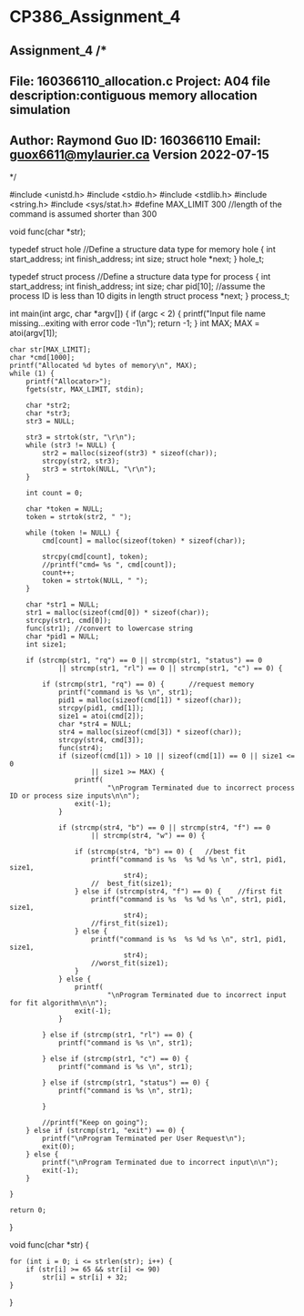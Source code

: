 # CP386_Assignment_4
Assignment_4
/*
 -------------------------------------
 File: 160366110_allocation.c
 Project: A04
 file description:contiguous memory allocation simulation
 -------------------------------------
 Author:  Raymond Guo
 ID:      160366110
 Email:   guox6611@mylaurier.ca
 Version  2022-07-15
 -------------------------------------
 */

#include <unistd.h>
#include <stdio.h>
#include <stdlib.h>
#include <string.h>
#include <sys/stat.h>
#define MAX_LIMIT 300	//length of the command is assumed shorter than 300

void func(char *str);

typedef struct hole //Define a structure data type for memory hole
{
	int start_address;
	int finish_address;
	int size;
	struct hole *next;
} hole_t;

typedef struct process //Define a structure data type for process
{
	int start_address;
	int finish_address;
	int size;
	char pid[10];	//assume the process ID is less than 10 digits in length
	struct process *next;
} process_t;

int main(int argc, char *argv[]) {
	if (argc < 2) {
		printf("Input file name missing...exiting with error code -1\n");
		return -1;
	}
	int MAX;
	MAX = atoi(argv[1]);

	char str[MAX_LIMIT];
	char *cmd[1000];
	printf("Allocated %d bytes of memory\n", MAX);
	while (1) {
		printf("Allocator>");
		fgets(str, MAX_LIMIT, stdin);

		char *str2;
		char *str3;
		str3 = NULL;

		str3 = strtok(str, "\r\n");
		while (str3 != NULL) {
			str2 = malloc(sizeof(str3) * sizeof(char));
			strcpy(str2, str3);
			str3 = strtok(NULL, "\r\n");
		}

		int count = 0;

		char *token = NULL;
		token = strtok(str2, " ");

		while (token != NULL) {
			cmd[count] = malloc(sizeof(token) * sizeof(char));

			strcpy(cmd[count], token);
			//printf("cmd= %s ", cmd[count]);
			count++;
			token = strtok(NULL, " ");
		}

		char *str1 = NULL;
		str1 = malloc(sizeof(cmd[0]) * sizeof(char));
		strcpy(str1, cmd[0]);
		func(str1);	//convert to lowercase string
		char *pid1 = NULL;
		int size1;

		if (strcmp(str1, "rq") == 0 || strcmp(str1, "status") == 0
				|| strcmp(str1, "rl") == 0 || strcmp(str1, "c") == 0) {

			if (strcmp(str1, "rq") == 0) {		//request memory
				printf("command is %s \n", str1);
				pid1 = malloc(sizeof(cmd[1]) * sizeof(char));
				strcpy(pid1, cmd[1]);
				size1 = atoi(cmd[2]);
				char *str4 = NULL;
				str4 = malloc(sizeof(cmd[3]) * sizeof(char));
				strcpy(str4, cmd[3]);
				func(str4);
				if (sizeof(cmd[1]) > 10 || sizeof(cmd[1]) == 0 || size1 <= 0
						|| size1 >= MAX) {
					printf(
							"\nProgram Terminated due to incorrect process ID or process size inputs\n\n");
					exit(-1);
				}

				if (strcmp(str4, "b") == 0 || strcmp(str4, "f") == 0
						|| strcmp(str4, "w") == 0) {

					if (strcmp(str4, "b") == 0) {	//best fit
						printf("command is %s  %s %d %s \n", str1, pid1, size1,
								str4);
						//	best_fit(size1);
					} else if (strcmp(str4, "f") == 0) {	//first fit
						printf("command is %s  %s %d %s \n", str1, pid1, size1,
								str4);
						//first_fit(size1);
					} else {
						printf("command is %s  %s %d %s \n", str1, pid1, size1,
								str4);
						//worst_fit(size1);
					}
				} else {
					printf(
							"\nProgram Terminated due to incorrect input for fit algorithm\n\n");
					exit(-1);
				}

			} else if (strcmp(str1, "rl") == 0) {
				printf("command is %s \n", str1);

			} else if (strcmp(str1, "c") == 0) {
				printf("command is %s \n", str1);

			} else if (strcmp(str1, "status") == 0) {
				printf("command is %s \n", str1);

			}

			//printf("Keep on going");
		} else if (strcmp(str1, "exit") == 0) {
			printf("\nProgram Terminated per User Request\n");
			exit(0);
		} else {
			printf("\nProgram Terminated due to incorrect input\n\n");
			exit(-1);
		}

	}

	return 0;
}

void func(char *str) {

	for (int i = 0; i <= strlen(str); i++) {
		if (str[i] >= 65 && str[i] <= 90)
			str[i] = str[i] + 32;
	}

}

